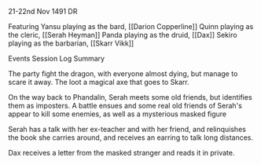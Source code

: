 21-22nd Nov 1491 DR

Featuring
Yansu playing as the bard, [[Darion Copperline]]
Quinn playing as the cleric, [[Serah Heyman]]
Panda playing as the druid, [[Dax]]
Sekiro playing as the barbarian, [[Skarr Vikk]]

Events
Session Log Summary

The party fight the dragon, with everyone almost dying, but manage to scare it away. The loot a magical axe that goes to Skarr.

On the way back to Phandalin, Serah meets some old friends, but identifies them as imposters. A battle ensues and some real old friends of Serah's appear to kill some enemies, as well as a mysterious masked figure

Serah has a talk with her ex-teacher and with her friend, and relinquishes the book she carries around, and receives an earring to talk long distances.

Dax receives a letter from the masked stranger and reads it in private.